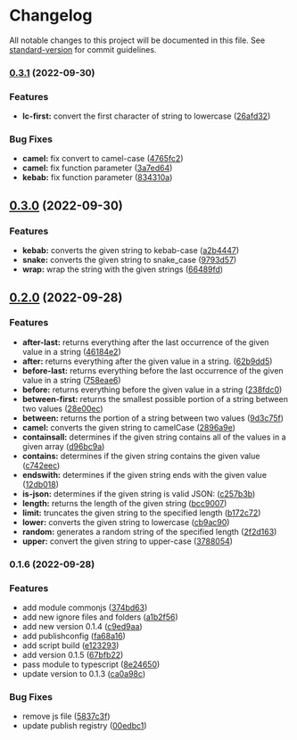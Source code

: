 # Changelog

All notable changes to this project will be documented in this file. See [standard-version](https://github.com/conventional-changelog/standard-version) for commit guidelines.

### [0.3.1](https://github.com/bolenge/mbstring/compare/v0.3.0...v0.3.1) (2022-09-30)


### Features

* **lc-first:** convert the first character of string to lowercase ([26afd32](https://github.com/bolenge/mbstring/commits/26afd32075cac5a40772741b6c2b8b8e6bfd4691))


### Bug Fixes

* **camel:** fix convert to camel-case ([4765fc2](https://github.com/bolenge/mbstring/commits/4765fc2ef2b5387f2dbe7ce105632eaf64245884))
* **camel:** fix function parameter ([3a7ed64](https://github.com/bolenge/mbstring/commits/3a7ed6420b8b02d07f6e56ca4571caaff89e9b9a))
* **kebab:** fix function parameter ([834310a](https://github.com/bolenge/mbstring/commits/834310a300d8c2f359bf25ca3f15923e66419028))

## [0.3.0](https://github.com/bolenge/mbstring/compare/v0.2.0...v0.3.0) (2022-09-30)


### Features

* **kebab:** converts the given string to kebab-case ([a2b4447](https://github.com/bolenge/mbstring/commits/a2b444773ca3c2ade539e406868fdc4e55371ee3))
* **snake:** converts the given string to snake_case ([9793d57](https://github.com/bolenge/mbstring/commits/9793d5704fcd0a3f13abcd093b9624ff02705937))
* **wrap:** wrap the string with the given strings ([66489fd](https://github.com/bolenge/mbstring/commits/66489fda3e1591e8ee88b2bb225c09da8f5989a0))

## [0.2.0](https://github.com/bolenge/mbstring/compare/v0.1.6...v0.2.0) (2022-09-28)


### Features

* **after-last:** returns everything after the last occurrence of the given value in a string ([46184e2](https://github.com/bolenge/mbstring/commits/46184e26f9a0e462dde4b4b1827202409030c8e4))
* **after:** returns everything after the given value in a string. ([62b9dd5](https://github.com/bolenge/mbstring/commits/62b9dd5dc2eb841aae68ae19acd7862a63e8ef3d))
* **before-last:** returns everything before the last occurrence of the given value in a string ([758eae6](https://github.com/bolenge/mbstring/commits/758eae61eed67de1cb35cd6dc49ba55bb570d4b7))
* **before:** returns everything before the given value in a string ([238fdc0](https://github.com/bolenge/mbstring/commits/238fdc056c6f228b46072b87c96336b70c4c79f2))
* **between-first:** returns the smallest possible portion of a string between two values ([28e00ec](https://github.com/bolenge/mbstring/commits/28e00ec4f386a4619bb669b25d5429238a50f66a))
* **between:** returns the portion of a string between two values ([9d3c75f](https://github.com/bolenge/mbstring/commits/9d3c75fe775c11a1d9dcb7e4724e25c0f39aac6e))
* **camel:** converts the given string to camelCase ([2896a9e](https://github.com/bolenge/mbstring/commits/2896a9e2163557001c30eaf1b57bbc6205840e42))
* **containsall:** determines if the given string contains all of the values in a given array ([d96bc9a](https://github.com/bolenge/mbstring/commits/d96bc9a0329d343c30385abfafbc093af46cd709))
* **contains:** determines if the given string contains the given value ([c742eec](https://github.com/bolenge/mbstring/commits/c742eec488c1923c033df4074217f9aa78b932a5))
* **endswith:** determines if the given string ends with the given value ([12db018](https://github.com/bolenge/mbstring/commits/12db0186b3c578cf2252e15acb1f3474bca417d8))
* **is-json:** determines if the given string is valid JSON: ([c257b3b](https://github.com/bolenge/mbstring/commits/c257b3b4e108df66505e569c701dd98713234b0b))
* **length:** returns the length of the given string ([bcc9007](https://github.com/bolenge/mbstring/commits/bcc900788047840d7d3e8c246c30ad6d4da8e484))
* **limit:** truncates the given string to the specified length ([b172c72](https://github.com/bolenge/mbstring/commits/b172c721d9febff975e8385698b6ca453e57fb41))
* **lower:** converts the given string to lowercase ([cb9ac90](https://github.com/bolenge/mbstring/commits/cb9ac90e690f8ebab164ed195c6ac2749b8c8b8a))
* **random:** generates a random string of the specified length ([2f2d163](https://github.com/bolenge/mbstring/commits/2f2d163802972d164d256b81b1d2b21cf35c0833))
* **upper:** convert the given string to upper-case ([3788054](https://github.com/bolenge/mbstring/commits/378805402b35422e5f953e44bd3645f76b6335f1))

### 0.1.6 (2022-09-28)


### Features

* add module commonjs ([374bd63](https://github.com/bolenge/mbstring/commits/374bd6319525f3b8ce8e7c971a877f7a2f34ef80))
* add new ignore files and folders ([a1b2f56](https://github.com/bolenge/mbstring/commits/a1b2f5629a7c432c3114c1dfa8f81aeda7664c08))
* add new version 0.1.4 ([c9ed9aa](https://github.com/bolenge/mbstring/commits/c9ed9aaa9bdaf4935cf3ae3967bf23a54c95a8f1))
* add publishconfig ([fa68a16](https://github.com/bolenge/mbstring/commits/fa68a162b70adf64cc96d5cfcd1b6918be0c7ab6))
* add script build ([e123293](https://github.com/bolenge/mbstring/commits/e123293c6e15989dcbfb8962784ad88c249f613c))
* add version 0.1.5 ([67bfb22](https://github.com/bolenge/mbstring/commits/67bfb22a73c74b785c0a1662d01ad2999653c87d))
* pass module to typescript ([8e24650](https://github.com/bolenge/mbstring/commits/8e24650a1e4f9fb10f934f0eab3957a32854fb2a))
* update version to 0.1.3 ([ca0a98c](https://github.com/bolenge/mbstring/commits/ca0a98cecf8cd3203247812329cc1b285ad63170))


### Bug Fixes

* remove js file ([5837c3f](https://github.com/bolenge/mbstring/commits/5837c3f3413a50aa336cc3962288d5ee3d638d05))
* update publish registry ([00edbc1](https://github.com/bolenge/mbstring/commits/00edbc1aaf6a31918d5077d7b25e4e63bcd0912b))
